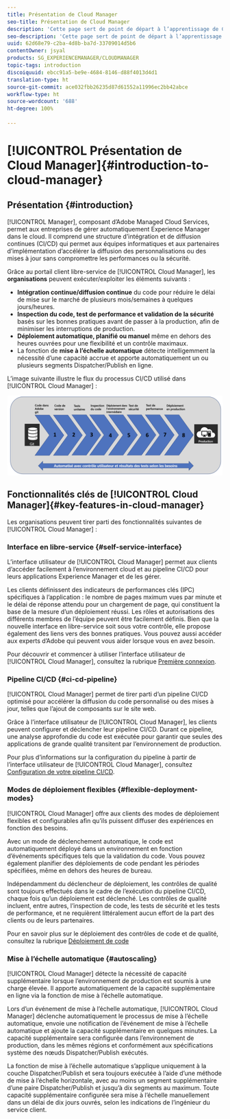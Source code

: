 ```yaml
---
title: Présentation de Cloud Manager
seo-title: Présentation de Cloud Manager
description: 'Cette page sert de point de départ à l’apprentissage de Cloud Manager. '
seo-description: 'Cette page sert de point de départ à l’apprentissage d’Adobe AEM Cloud Manager et met en évidence ses avantages et fonctionnalités clés. '
uuid: 62d68e79-c2ba-4d8b-ba7d-33709014d5b6
contentOwner: jsyal
products: SG_EXPERIENCEMANAGER/CLOUDMANAGER
topic-tags: introduction
discoiquuid: ebcc91a5-be9e-4684-8146-d88f4013d4d1
translation-type: ht
source-git-commit: ace032fbb26235d87d61552a11996ec2bb42abce
workflow-type: ht
source-wordcount: '688'
ht-degree: 100%

---
```



# [!UICONTROL Présentation de Cloud Manager]{#introduction-to-cloud-manager}

## Présentation {#introduction}

[!UICONTROL  Manager], composant d’Adobe Managed Cloud Services, permet aux entreprises de gérer automatiquement Experience Manager dans le cloud. Il comprend une structure d’intégration et de diffusion continues (CI/CD) qui permet aux équipes informatiques et aux partenaires d’implémentation d’accélérer la diffusion des personnalisations ou des mises à jour sans compromettre les performances ou la sécurité.

Grâce au portail client libre-service de [!UICONTROL Cloud Manager], les **organisations** peuvent exécuter/exploiter les éléments suivants :

* **Intégration continue/diffusion continue** du code pour réduire le délai de mise sur le marché de plusieurs mois/semaines à quelques jours/heures.
* **Inspection du code, test de performance et validation de la sécurité** basés sur les bonnes pratiques avant de passer à la production, afin de minimiser les interruptions de production.
* **Déploiement automatique, planifié ou manuel** même en dehors des heures ouvrées pour une flexibilité et un contrôle maximaux.
* La fonction de **mise à l’échelle automatique** détecte intelligemment la nécessité d’une capacité accrue et apporte automatiquement un ou plusieurs segments Dispatcher/Publish en ligne.

L’image suivante illustre le flux du processus CI/CD utilisé dans [!UICONTROL Cloud Manager] :

![](assets/screen_shot_2018-05-12at73843pm.png)

## Fonctionnalités clés de [!UICONTROL Cloud Manager]{#key-features-in-cloud-manager}

Les organisations peuvent tirer parti des fonctionnalités suivantes de [!UICONTROL Cloud Manager] :

### Interface en libre-service {#self-service-interface}

L’interface utilisateur de [!UICONTROL Cloud Manager] permet aux clients d’accéder facilement à l’environnement cloud et au pipeline CI/CD pour leurs applications Experience Manager et de les gérer.

Les clients définissent des indicateurs de performances clés (IPC) spécifiques à l’application : le nombre de pages mximum vues par minute et le délai de réponse attendu pour un chargement de page, qui constituent la base de la mesure d’un déploiement réussi. Les rôles et autorisations des différents membres de l’équipe peuvent être facilement définis. Bien que la nouvelle interface en libre-service soit sous votre contrôle, elle propose également des liens vers des bonnes pratiques. Vous pouvez aussi accéder aux experts d’Adobe qui peuvent vous aider lorsque vous en avez besoin.

Pour découvrir et commencer à utiliser l’interface utilisateur de [!UICONTROL Cloud Manager], consultez la rubrique [Première connexion](https://helpx.adobe.com/fr/experience-manager/cloud-manager/using/first-time-login.html).

### Pipeline CI/CD {#ci-cd-pipeline}

[!UICONTROL Cloud Manager] permet de tirer parti d’un pipeline CI/CD optimisé pour accélérer la diffusion du code personnalisé ou des mises à jour, telles que l’ajout de composants sur le site web.

Grâce à l’interface utilisateur de [!UICONTROL Cloud Manager], les clients peuvent configurer et déclencher leur pipeline CI/CD. Durant ce pipeline, une analyse approfondie du code est exécutée pour garantir que seules des applications de grande qualité transitent par l’environnement de production.

Pour plus d’informations sur la configuration du pipeline à partir de l’interface utilisateur de [!UICONTROL Cloud Manager], consultez [Configuration de votre pipeline CI/CD](https://helpx.adobe.com/fr/experience-manager/cloud-manager/using/configuring-pipeline.html).

### Modes de déploiement flexibles {#flexible-deployment-modes}

[!UICONTROL Cloud Manager] offre aux clients des modes de déploiement flexibles et configurables afin qu’ils puissent diffuser des expériences en fonction des besoins.

Avec un mode de déclenchement automatique, le code est automatiquement déployé dans un environnement en fonction d’événements spécifiques tels que la validation du code. Vous pouvez également planifier des déploiements de code pendant les périodes spécifiées, même en dehors des heures de bureau.

Indépendamment du déclencheur de déploiement, les contrôles de qualité sont toujours effectués dans le cadre de l’exécution du pipeline CI/CD, chaque fois qu’un déploiement est déclenché. Les contrôles de qualité incluent, entre autres, l’inspection de code, les tests de sécurité et les tests de performance, et ne requièrent littéralement aucun effort de la part des clients ou de leurs partenaires.

Pour en savoir plus sur le déploiement des contrôles de code et de qualité, consultez la rubrique [Déploiement de code](deploying-code.md)

### Mise à l’échelle automatique {#autoscaling}

[!UICONTROL Cloud Manager] détecte la nécessité de capacité supplémentaire lorsque l’environnement de production est soumis à une charge élevée. Il apporte automatiquement de la capacité supplémentaire en ligne via la fonction de mise à l’échelle automatique.

Lors d’un événement de mise à l’échelle automatique, [!UICONTROL Cloud Manager] déclenche automatiquement le processus de mise à l’échelle automatique, envoie une notification de l’événement de mise à l’échelle automatique et ajoute la capacité supplémentaire en quelques minutes. La capacité supplémentaire sera configurée dans l’environnement de production, dans les mêmes régions et conformément aux spécifications système des nœuds Dispatcher/Publish exécutés.

La fonction de mise à l’échelle automatique s’applique uniquement à la couche Dispatcher/Publish et sera toujours exécutée à l’aide d’une méthode de mise à l’échelle horizontale, avec au moins un segment supplémentaire d’une paire Dispatcher/Publish et jusqu’à dix segments au maximum. Toute capacité supplémentaire configurée sera mise à l’échelle manuellement dans un délai de dix jours ouvrés, selon les indications de l’ingénieur du service client.
